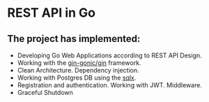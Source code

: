 # REST API in Go

## The project has implemented:
- Developing Go Web Applications according to REST API Design.
- Working with the <a href="https://github.com/gin-gonic/gin">gin-gonic/gin</a> framework.
- Clean Architecture. Dependency injection.
- Working with Postgres DB using the <a href="https://github.com/jmoiron/sqlx">sqlx</a>.
- Registration and authentication. Working with JWT. Middleware.
- Graceful Shutdown
